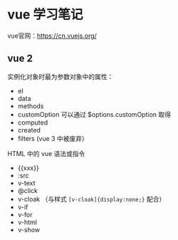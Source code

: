 # vue 学习笔记

vue官网：https://cn.vuejs.org/

## vue 2 

实例化对象时最为参数对象中的属性：

- el
- data
- methods
- customOption 可以通过 $options.customOption 取得
- computed
- created
- filters (vue 3 中被废弃）

HTML 中的 vue 语法或指令

- {{xxx}}
- :src
- v-text
- @click
- v-cloak （与样式 `[v-cloak]{display:none;}` 配合）
- v-if
- v-for
- v-html
- v-show
